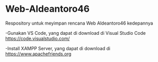 # Web-Aldeantoro46
Respository untuk meyimpan rencana Web Aldeantoro46 kedepannya

-Gunakan VS Code, yang dapat di download di Visual Studio Code https://code.visualstudio.com/

-Install XAMPP Server, yang dapat di download di https://www.apachefriends.org
